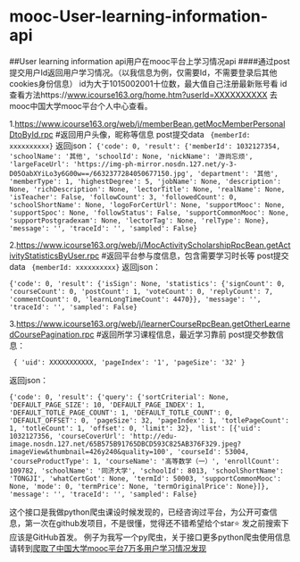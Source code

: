 # mooc-User-learning-information-api
##User learning information api用户在mooc平台上学习情况api
####通过post提交用户Id返回用户学习情况。（以我信息为例，仅需要Id，不需要登录后其他cookies身份信息）
id为大于1015002001十位数，最大值自己注册最新账号看
id查看方法https://www.icourse163.org/home.htm?userId=XXXXXXXXXX   去mooc中国大学mooc平台个人中心查看。

1.https://www.icourse163.org/web/j/memberBean.getMocMemberPersonalDtoById.rpc #返回用户头像，昵称等信息
post提交data  ` {memberId: xxxxxxxxxx}` 
返回json：
`
 {'code': 0, 'result': {'memberId': 1032127354, 'schoolName': '其他', 'schoolId': None, 'nickName': '游尚忘烦', 'largeFaceUrl': 'https://img-ph-mirror.nosdn.127.net/y-3-D05OabXYiLo3y6G00w==/6632377284050677150.jpg', 'department': '其他', 'memberType': 1, 'highestDegree': 5, 'jobName': None, 'description': None, 'richDescription': None, 'lectorTitle': None, 'realName': None, 'isTeacher': False, 'followCount': 3, 'followedCount': 0, 'schoolShortName': None, 'logoForCertUrl': None, 'supportMooc': None, 'supportSpoc': None, 'followStatus': False, 'supportCommonMooc': None, 'supportPostgradexam': None, 'lectorTag': None, 'relType': None}, 'message': '', 'traceId': '', 'sampled': False}
 ` 


2.https://www.icourse163.org/web/j/MocActivityScholarshipRpcBean.getActivityStatisticsByUser.rpc #返回平台参与度信息，包含需要学习时长等
post提交data  ` {memberId: xxxxxxxxxx}` 
返回json：

`
{'code': 0, 'result': {'isSign': None, 'statistics': {'signCount': 0, 'courseCount': 0, 'postCount': 1, 'voteCount': 0, 'replyCount': 7, 'commentCount': 0, 'learnLongTimeCount': 4470}}, 'message': '', 'traceId': '', 'sampled': False}
` 


3.https://www.icourse163.org/web/j/learnerCourseRpcBean.getOtherLearnedCoursePagination.rpc #返回所学习课程信息，最近学习靠前
post提交参数信息：

` {
'uid': XXXXXXXXXXX,
'pageIndex': '1',
'pageSize': '32'
}` 

返回json：


`
{'code': 0, 'result': {'query': {'sortCriterial': None, 'DEFAULT_PAGE_SIZE': 10, 'DEFAULT_PAGE_INDEX': 1, 'DEFAULT_TOTLE_PAGE_COUNT': 1, 'DEFAULT_TOTLE_COUNT': 0, 'DEFAULT_OFFSET': 0, 'pageSize': 32, 'pageIndex': 1, 'totlePageCount': 1, 'totleCount': 1, 'offset': 0, 'limit': 32}, 'list': [{'uid': 1032127356, 'courseCoverUrl': 'http://edu-image.nosdn.127.net/65B575B91765DBCD593C825AB376F329.jpeg?imageView&thumbnail=426y240&quality=100', 'courseId': 53004, 'courseProductType': 1, 'courseName': '高等数学（一）', 'enrollCount': 109782, 'schoolName': '同济大学', 'schoolId': 8013, 'schoolShortName': 'TONGJI', 'whatCertGot': None, 'termId': 50003, 'supportCommonMooc': None, 'mode': 0, 'termPrice': None, 'termOriginalPrice': None}]}, 'message': '', 'traceId': '', 'sampled': False}
` 


这个接口是我做python爬虫课设时候发现的，已经咨询过平台，为公开可查信息，第一次在github发项目，不是很懂，觉得还不错希望给个star⭐
发之前搜索下应该是GitHub首发。
例子为我写一个py爬虫，关于接口更多python爬虫使用信息请转到[爬取了中国大学mooc平台7万多用户学习情况发现](http://yswf.xyz/index.php/archives/114)
